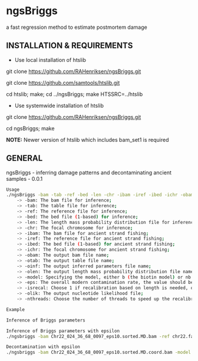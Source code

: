# ngsBriggs
a fast regression method to estimate postmortem damage


## INSTALLATION & REQUIREMENTS
* Use local installation of htslib

git clone https://github.com/RAHenriksen/ngsBriggs.git

git clone https://github.com/samtools/htslib.git

cd htslib; make; cd ../ngsBriggs; make HTSSRC=../htslib

* Use systemwide installation of htslib

git clone https://github.com/RAHenriksen/ngsBriggs.git

cd ngsBriggs; make

**NOTE:** Newer version of htslib which includes bam_set1 is required


## GENERAL
ngsBriggs - inferring damage patterns and decontaminating ancient samples - 0.0.1 

~~~~bash
Usage
./ngsBriggs -bam -tab -ref -bed -len -chr -ibam -iref -ibed -ichr -obam -otab -oinf -olen -model -eps -isrecal -olik -nthreads
	-> -bam: The bam file for inference;
	-> -tab: The table file for inference;
	-> -ref: The reference file for inference;
	-> -bed: The bed file (1-based) for inference;
	-> -len: The length mass probability distribution file for inference;
	-> -chr: The focal chromosome for inference;
	-> -ibam: The bam file for ancient strand fishing;
	-> -iref: The reference file for ancient strand fishing;
	-> -ibed: The bed file (1-based) for ancient strand fishing;
	-> -ichr: The focal chromosome for ancient strand fishing;
	-> -obam: The output bam file name;
	-> -otab: The output table file name;
	-> -oinf: The output inferred parameters file name;
	-> -olen: The output length mass probability distribution file name;
	-> -model: Specifying the model, either b (the biotin model) or nb (the non-biotin model);
	-> -eps: The overall modern contamination rate, the value should be within the interval [0,1);
	-> -isrecal: Choose 1 if recalibration based on length is needed, otherwise 0 (default);
	-> -olik: The output nucleotide likelihood file;
	-> -nthreads: Choose the number of threads to speed up the recalibration process.

Example

Inference of Briggs parameters

Inference of Briggs parameters with epsilon
./ngsbriggs -bam Chr22_024_36_68_0097_eps10.sorted.MD.bam -ref chr22.fa -eps 0.1 -model nb

Decontamination with epsilon
./ngsbriggs -bam Chr22_024_36_68_0097_eps10.sorted.MD.coord.bam -model nb -eps 0.1 -ibam Chr22_024_36_68_0097_eps10.sorted.MD.coord.bam -obam Chr22_024_36_68_0097_eps10.sorted.MD.scores.bam -isrecal 1 -ibed chr22.bed -chr chr22 -nthread 1

~~~~
